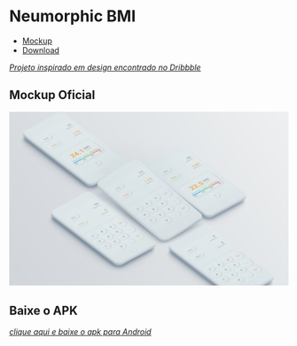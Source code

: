 # Neumorphic BMI

* [Mockup](#Mockup-Oficial)
* [Download](#Baixe-o-APK)

[*Projeto inspirado em design encontrado no Dribbble*](https://dribbble.com/shots/14439856-Neumorphic-BMI-Calculator)

## Mockup Oficial

<p float="left">
  <img src="/images/Scene_1.jpg" width="1000" />

## Baixe o APK
[*clique aqui e baixe o apk para Android*](https://www.dropbox.com/sh/ohmafm1lt8uz39d/AADOZ4c6JJD47HWz8ix_T-SFa?dl=0)


